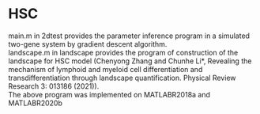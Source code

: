 # HSC
main.m in 2dtest provides the parameter inference program in a simulated two-gene system by gradient descent algorithm.  
landscape.m in landscape provides the program of construction of the landscape for HSC model (Chenyong Zhang and Chunhe Li*, Revealing the mechanism of lymphoid and myeloid cell differentiation and transdifferentiation through landscape quantification. Physical Review Research 3: 013186 (2021)).  
The above program was implemented on MATLABR2018a and MATLABR2020b
